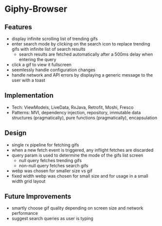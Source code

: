 # Giphy-Browser

## Features
- display infinite scrolling list of trending gifs
- enter search mode by clicking on the search icon to replace trending gifs with infinite list of search results
  - search results are fetched automatically after a 500ms delay when entering the query
- click a gif to view it fullscreen
- seemlessly handle configuration changes
- handle network and API errors by displaying a generic message to the user with a toast

## Implementation
- Tech: ViewModels, LiveData, RxJava, Retrofit, Moshi, Fresco
- Patterns: MVI, dependency injection, repository, immutable data structures (pragmatically), pure functions (pragmatically), encapsulation

## Design
- single rx pipeline for fetching gifs
- when a new fetch event is triggered, any inflight fetches are discarded
- query param is used to determine the mode of the gifs list screen
  - null query fetches trending gifs
  - non-null query fetches search gifs
- webp was chosen for smaller size vs gif
- fixed width webp was chosen for small size and for usage in a small width grid layout

## Future Improvements
- smartly choose gif quality depending on screen size and network performance
- suggest search queries as user is typing
